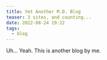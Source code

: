 ```yaml
---
title: Yet Another M.D. Blog
teaser: 3 sites, and counting...
date: 2022-08-24 19:22
tags:
  - blog
---
```

Uh... Yeah. This is another blog by me.
